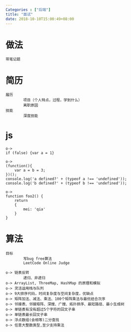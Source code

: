 ```yaml
---
Categories : ["后端"]
title: "面试"
date: 2018-10-10T15:00:49+08:00
---
```


# 做法
    带笔记题
# 简历
    履历
            项目（个人特点，过程，学到什么）
            离职原因
    技能
            深度技能
# js
    o-> 
    if (false) {var a = 1}

    o->
    (function(){
        var a = b = 3;
    })();
    console.log('a defined?' + (typeof a !== 'undefined'));
    console.log('b defined?' + (typeof b !== 'undefined'));

    o->
    function foo2() {
        return
        {
            mei: 'qia'
        }
    }
# 算法
    目标
            写bug free算法
            LeetCode Online Judge

    o-> 链表反转
            递归、非递归
    o-> ArrayList, ThreeMap, HashMap 的原理和模拟
    o-> 灵活运用栈与队列
    o-> 9大排序代码，时间复杂度与空间复杂度，优缺点
    o-> 矩阵加法、减法、乘法、100个矩阵乘法与最优结合次序
    o-> 邻接表、邻接矩阵、深搜、广搜、拓扑排序、最短路径、最小生成树
    o-> 单链表有没有超过5个字符的回文子串
    o-> 单链表最长回文子串
    o-> 浮点数组(会相等)二分查找
    o-> 任意大整数类型,至少支持乘法